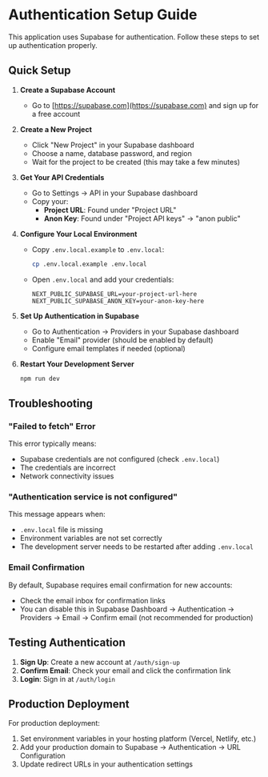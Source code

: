 # Authentication Setup Guide

This application uses Supabase for authentication. Follow these steps to set up authentication properly.

## Quick Setup

1. **Create a Supabase Account**
   - Go to [https://supabase.com](https://supabase.com) and sign up for a free account

2. **Create a New Project**
   - Click "New Project" in your Supabase dashboard
   - Choose a name, database password, and region
   - Wait for the project to be created (this may take a few minutes)

3. **Get Your API Credentials**
   - Go to Settings → API in your Supabase dashboard
   - Copy your:
     - **Project URL**: Found under "Project URL"
     - **Anon Key**: Found under "Project API keys" → "anon public"

4. **Configure Your Local Environment**
   - Copy `.env.local.example` to `.env.local`:
     ```bash
     cp .env.local.example .env.local
     ```
   - Open `.env.local` and add your credentials:
     ```env
     NEXT_PUBLIC_SUPABASE_URL=your-project-url-here
     NEXT_PUBLIC_SUPABASE_ANON_KEY=your-anon-key-here
     ```

5. **Set Up Authentication in Supabase**
   - Go to Authentication → Providers in your Supabase dashboard
   - Enable "Email" provider (should be enabled by default)
   - Configure email templates if needed (optional)

6. **Restart Your Development Server**
   ```bash
   npm run dev
   ```

## Troubleshooting

### "Failed to fetch" Error
This error typically means:
- Supabase credentials are not configured (check `.env.local`)
- The credentials are incorrect
- Network connectivity issues

### "Authentication service is not configured"
This message appears when:
- `.env.local` file is missing
- Environment variables are not set correctly
- The development server needs to be restarted after adding `.env.local`

### Email Confirmation
By default, Supabase requires email confirmation for new accounts:
- Check the email inbox for confirmation links
- You can disable this in Supabase Dashboard → Authentication → Providers → Email → Confirm email (not recommended for production)

## Testing Authentication

1. **Sign Up**: Create a new account at `/auth/sign-up`
2. **Confirm Email**: Check your email and click the confirmation link
3. **Login**: Sign in at `/auth/login`

## Production Deployment

For production deployment:
1. Set environment variables in your hosting platform (Vercel, Netlify, etc.)
2. Add your production domain to Supabase → Authentication → URL Configuration
3. Update redirect URLs in your authentication settings